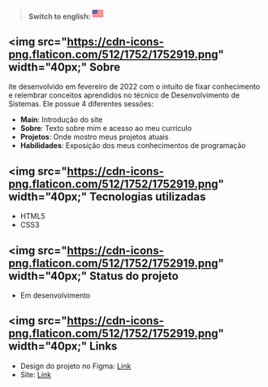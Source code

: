 > #### Switch to english: <kbd>[<img title="English" alt="English" src="flags/united-states.png" width="22">](README-EN.md)</kbd>
<!-- 
## <img src="https://cdn-icons-png.flaticon.com/512/1752/1752919.png" width="40px;" Screenshot
[![Screenshot](https://github.com/carlosdancr/cartao-personalizado/blob/main/img/screencapture-127-0-0-1-5500-2022-02-08-13_34_45.png?raw=true "Screenshot")](https://github.com/carlosdancr/cartao-personalizado/blob/main/img/screencapture-127-0-0-1-5500-2022-02-08-13_34_45.png?raw=true "Screenshot") -->

## <img src="https://cdn-icons-png.flaticon.com/512/1752/1752919.png" width="40px;" Sobre
ite desenvolvido em fevereiro de 2022 com o intuíto de fixar conhecimento e relembrar conceitos aprendidos no técnico de Desenvolvimento de Sistemas. Ele possue 4 diferentes sessões:
  - <strong>Main</strong>: Introdução do site
  - <strong>Sobre</strong>: Texto sobre mim e acesso ao meu currículo
  - <strong>Projetos</strong>: Onde mostro meus projetos atuais
  - <strong>Habilidades</strong>: Exposição dos meus conhecimentos de programação

## <img src="https://cdn-icons-png.flaticon.com/512/1752/1752919.png" width="40px;" Tecnologias utilizadas
- HTML5
- CSS3

## <img src="https://cdn-icons-png.flaticon.com/512/1752/1752919.png" width="40px;" Status do projeto
- Em desenvolvimento

## <img src="https://cdn-icons-png.flaticon.com/512/1752/1752919.png" width="40px;" Links 
- Design do projeto no Figma: [Link](https://www.figma.com/file/sqvwx6urSswtoLoJ4CyIXk/Portf%C3%B3lio-2022?node-id=1%3A2 "Link")
- Site: [Link](https://lauraferrari.netlify.app/ "Link")

